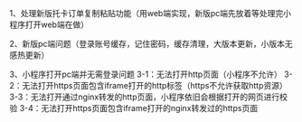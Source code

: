
1、处理新版托卡订单复制粘贴功能（用web端实现，新版pc端先放着等处理完小程序打开web端在做）

2、新版pc端问题（登录账号缓存，记住密码，缓存清理，大版本更新，小版本无感热更新）

3、小程序打开pc端并无需登录问题
	3-1：无法打开http页面（小程序不允许）
	3-2：无法打开https页面包含iframe打开的http标签（https不允许获取http资源）
	3-3：无法打开通过nginx转发的http页面，小程序依旧会根据打开的网页进行校验
	3-4：无法打开https页面包含iframe打开的nginx转发过的https页面


